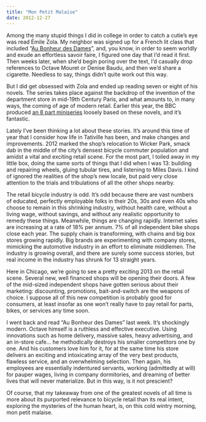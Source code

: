 ```yaml
---
title: "Mon Petit Malaise"
date: 2012-12-27
---
```


Among the many stupid things I did in college in order to catch a cutie’s eye was read Émile Zola. My neighbor was signed up for a French lit class that included “[Au Bonheur des Dames](http://en.wikipedia.org/wiki/Au_Bonheur_des_Dames)”, and, you know, in order to seem worldly and exude an effortless savoir faire, I figured one day that I’d read it first. Then weeks later, when she’d begin poring over the text, I’d casually drop references to Octave Mouret or Denise Baudu, and then we’d share a cigarette. Needless to say, things didn’t quite work out this way.

But I did get obsessed with Zola and ended up reading seven or eight of his novels. The series takes place against the backdrop of the invention of the department store in mid-19th Century Paris, and what amounts to, in many ways, the coming of age of modern retail. Earlier this year, the BBC produced [an 8 part miniseries](http://www.bbc.co.uk/programmes/p00wwnjl) loosely based on these novels, and it’s fantastic.

Lately I’ve been thinking a lot about these stories. It’s around this time of year that I consider how life in Tativille has been, and make changes and improvements. 2012 marked the shop’s relocation to Wicker Park, smack dab in the middle of the city’s densest bicycle commuter population and amidst a vital and exciting retail scene. For the most part, I toiled away in my little box, doing the same sorts of things that I did when I was 13: building and repairing wheels, gluing tubular tires, and listening to Miles Davis. I kind of ignored the realities of the shop’s new locale, but paid very close attention to the trials and tribulations of all the other shops nearby.

The retail bicycle industry is odd. It’s odd because there are vast numbers of educated, perfectly employable folks in their 20s, 30s and even 40s who choose to remain in this shrinking industry, without health care, without a living wage, without savings, and without any realistic opportunity to remedy these things. Meanwhile, things are changing rapidly. Internet sales are increasing at a rate of 18% per annum. 7% of all independent bike shops close each year. The supply chain is transforming, with chains and big box stores growing rapidly. Big brands are experimenting with company stores, mimicking the automotive industry in an effort to eliminate middlemen. The industry is growing overall, and there are surely some success stories, but real income in the industry has shrunk for 13 straight years.

Here in Chicago, we’re going to see a pretty exciting 2013 on the retail scene. Several new, well financed shops will be opening their doors. A few of the mid-sized independent shops have gotten serious about their marketing: discounting, promotions, bait-and-switch are the weapons of choice. I suppose all of this new competition is probably good for consumers, at least insofar as one won’t really have to pay retail for parts, bikes, or services any time soon.

I went back and read “Au Bonheur des Dames” last week. It’s shockingly modern. Octave himself is a ruthless and effective executive. Using innovations such as home delivery, massive sales, heavy advertising, and an in-store cafe… he methodically destroys his smaller competitors one by one. And his customers love him for it, for at the same time his store delivers an exciting and intoxicating array of the very best products, flawless service, and an overwhelming selection. Then again, his employees are essentially indentured servants, working (admittedly at will) for pauper wages, living in company dormitories, and dreaming of better lives that will never materialize. But in this way, is it not prescient?

Of course, that my takeaway from one of the greatest novels of all time is more about its purported relevance to bicycle retail than its real intent, exploring the mysteries of the human heart, is, on this cold wintry morning, mon petit malaise.

